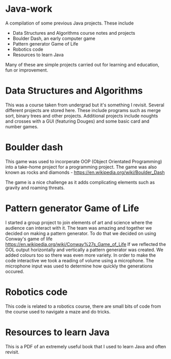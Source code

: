 # Java-work
A compilation of some previous Java projects. These include

- Data Structures and Algorithms course notes and projects
- Boulder Dash, an early computer game 
- Pattern generator Game of Life
- Robotics code
- Resources to learn Java

Many of these are simple projects carried out for learning and education, fun or improvement.

# Data Structures and Algorithms

This was a course taken from undergrad but it's something I revisit. Several different projects are stored here. These include programs such as merge sort, binary trees and other projects. 
Additional projects include noughts and crosses with a GUI (featuring Douges) and some basic card and number games.

# Boulder dash

This game was used to incorperate OOP (Object Orientated Programming) into a take-home project for a programming project. The game was also known as rocks and diamonds - https://en.wikipedia.org/wiki/Boulder_Dash

The game is a nice challenge as it adds complicating elements such as gravity and roaming threats. 

# Pattern generator Game of Life

I started a group project to join elements of art and science where the audience can interact with it. The team was amazing and together we decided on making a pattern generator. To do that we decided on using Conway's game of life https://en.wikipedia.org/wiki/Conway%27s_Game_of_Life
If we reflected the GOL output horizontally and vertically a pattern generator was created. We added colours too so there was even more variety. In order to make the code interactive we took a reading of volume using a microphone. The microphone input was used to determine how quickly the generations occured.

# Robotics code

This code is related to a robotics course, there are small bits of code from the course used to navigate a maze and do tricks.

# Resources to learn Java

This is a PDF of an extremely useful book that I used to learn Java and often revisit.

